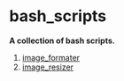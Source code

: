 # bash_scripts

**A collection of bash scripts.**

1) [image_formater](https://github.com/afnfyz/bash_scripts/tree/main/functional/image_formater)
2) [image_resizer](https://github.com/afnfyz/bash_scripts/tree/main/functional/image_resizer)
